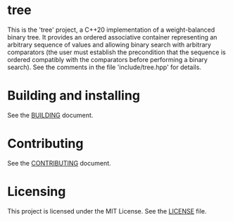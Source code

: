 # tree

This is the 'tree' project, a C++20 implementation of a weight-balanced
binary tree. It provides an ordered associative container representing
an arbitrary sequence of values and allowing binary search with arbitrary
comparators (the user must establish the precondition that the sequence
is ordered compatibly with the comparators before performing a binary
search). See the comments in the file 'include/tree.hpp' for details.

# Building and installing

See the [BUILDING](BUILDING.md) document.

# Contributing

See the [CONTRIBUTING](CONTRIBUTING.md) document.

# Licensing

This project is licensed under the MIT License.
See the [LICENSE](LICENSE.txt) file.
